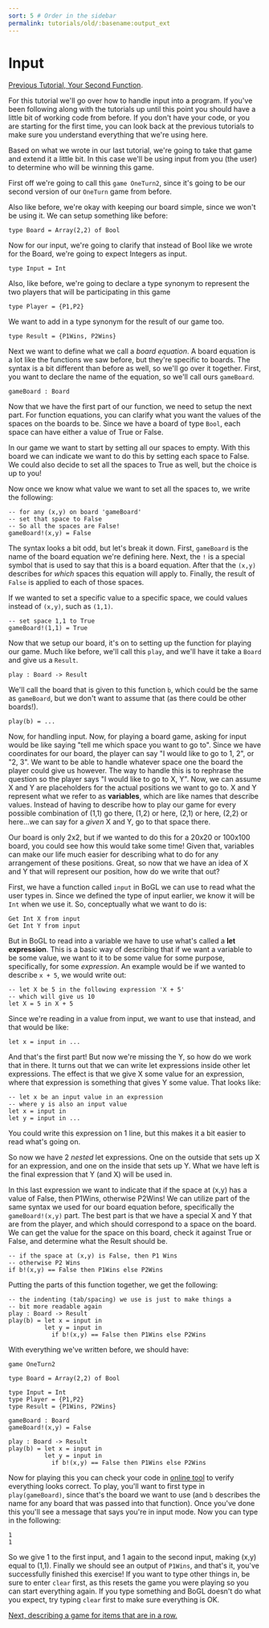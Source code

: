 ```yaml
---
sort: 5 # Order in the sidebar
permalink: tutorials/old/:basename:output_ext
---
```

 
# Input

[Previous Tutorial, Your Second Function](Function).

For this tutorial we'll go over how to handle input into a program. If you've been following along with the tutorials up until this point you should have a little bit of working code from before. If you don't have your code, or you are starting for the first time, you can look back at the previous tutorials to make sure you understand everything that we're using here.

Based on what we wrote in our last tutorial, we're going to take that game and extend it a little bit. In this case we'll be using input from you (the user) to determine who will be winning this game.

First off we're going to call this `game OneTurn2`, since it's going to be our second version of our `OneTurn` game from before.

Also like before, we're okay with keeping our board simple, since we won't be using it. We can setup something like before:
```
type Board = Array(2,2) of Bool
```

Now for our input, we're going to clarify that instead of Bool like we wrote for the Board, we're going to expect Integers as input.
```
type Input = Int
```

Also, like before, we're going to declare a type synonym to represent the two players that will be participating in this game
```
type Player = {P1,P2}
```

We want to add in a type synonym for the result of our game too.
```
type Result = {P1Wins, P2Wins}
```

Next we want to define what we call a *board equation*. A board equation is a lot like the functions we saw before, but they're specific to boards. The syntax is a bit different than before as well, so we'll go over it together. First, you want to declare the name of the equation, so we'll call ours `gameBoard`.
```
gameBoard : Board
```

Now that we have the first part of our function, we need to setup the next part. For function equations, you can clarify what you want the values of the spaces on the boards to be. Since we have a board of type `Bool`, each space can have either a value of True or False.

In our game we want to start by setting all our spaces to empty. With this board we can indicate we want to do this by setting each space to False. We could also decide to set all the spaces to True as well, but the choice is up to you!

Now once we know what value we want to set all the spaces to, we write the following:
```
-- for any (x,y) on board 'gameBoard'
-- set that space to False
-- So all the spaces are False!
gameBoard!(x,y) = False
```
The syntax looks a bit odd, but let's break it down. First, `gameBoard` is the name of the board equation we're defining here. Next, the `!` is a special symbol that is used to say that this is a board equation. After that the `(x,y)` describes for *which* spaces this equation will apply to. Finally, the result of `False` is applied to each of those spaces.

If we wanted to set a specific value to a specific space, we could values instead of `(x,y)`, such as `(1,1)`.
```
-- set space 1,1 to True
gameBoard!(1,1) = True
```

Now that we setup our board, it's on to setting up the function for playing our game. Much like before, we'll call this `play`, and we'll have it take a `Board` and give us a `Result`.
```
play : Board -> Result
```

We'll call the board that is given to this function `b`, which could be the same as `gameBoard`, but we don't want to assume that (as there could be other boards!).
```
play(b) = ...
```

Now, for handling input. Now, for playing a board game, asking for input would be like saying "tell me which space you want to go to". Since we have coordinates for our board, the player can say "I would like to go to 1, 2", or "2, 3". We want to be able to handle whatever space one the board the player could give us however. The way to handle this is to rephrase the question so the player says "I would like to go to X, Y". Now, we can assume X and Y are placeholders for the actual positions we want to go to. X and Y represent what we refer to as **variables**, which are like names that describe values. Instead of having to describe how to play our game for every possible combination of (1,1) go there, (1,2) or here, (2,1) or here, (2,2) or here...we can say for a *given* X and Y, go to that space there.

Our board is only 2x2, but if we wanted to do this for a 20x20 or 100x100 board, you could see how this would take some time! Given that, variables can make our life much easier for describing what to do for any arrangement of these positions. Great, so now that we have an idea of X and Y that will represent our position, how do we write that out?

First, we have a function called `input` in BoGL we can use to read what the user types in. Since we defined the type of input earlier, we know it will be `Int` when we use it. So, conceptually what we want to do is:
```
Get Int X from input
Get Int Y from input
```
But in BoGL to read into a variable we have to use what's called a **let expression**. This is a basic way of describing that if we want a variable to be some value, we want to it to be some value for some purpose, specifically, for some *expression*. An example would be if we wanted to describe `x + 5`, we would write out:
```
-- let X be 5 in the following expression 'X + 5'
-- which will give us 10
let X = 5 in X + 5
```

Since we're reading in a value from input, we want to use that instead, and that would be like:
```
let x = input in ...
```
And that's the first part! But now we're missing the Y, so how do we work that in there. It turns out that we can write let expressions inside other let expressions. The effect is that we give X some value for an expression, where that expression is something that gives Y some value. That looks like:
```
-- let x be an input value in an expression
-- where y is also an input value
let x = input in
let y = input in ...
```
You could write this expression on 1 line, but this makes it a bit easier to read what's going on.

So now we have 2 *nested* let expressions. One on the outside that sets up X for an expression, and one on the inside that sets up Y. What we have left is the final expression that Y (and X) will be used in.

In this last expression we want to indicate that if the space at (x,y) has a value of False, then P1Wins, otherwise P2Wins! We can utilize part of the same syntax we used for our board equation before, specifically the `gameBoard!(x,y)` part. The best part is that we have a special X and Y that are from the player, and which should correspond to a space on the board. We can get the value for the space on this board, check it against True or False, and determine what the Result should be.
```
-- if the space at (x,y) is False, then P1 Wins
-- otherwise P2 Wins
if b!(x,y) == False then P1Wins else P2Wins
```

Putting the parts of this function together, we get the following:
```
-- the indenting (tab/spacing) we use is just to make things a
-- bit more readable again
play : Board -> Result
play(b) = let x = input in
          let y = input in
            if b!(x,y) == False then P1Wins else P2Wins
```

With everything we've written before, we should have:
```
game OneTurn2

type Board = Array(2,2) of Bool

type Input = Int
type Player = {P1,P2}
type Result = {P1Wins, P2Wins}

gameBoard : Board
gameBoard!(x,y) = False

play : Board -> Result
play(b) = let x = input in
          let y = input in
            if b!(x,y) == False then P1Wins else P2Wins
```

Now for playing this you can check your code in [online tool](https://bogl.engr.oregonstate.edu/) to verify everything looks correct. To play, you'll want to first type in `play(gameBoard)`, since that's the board we want to use (and `b` describes the name for any board that was passed into that function). Once you've done this you'll see a message that says you're in input mode. Now you can type in the following:
```
1
1
```
So we give 1 to the first input, and 1 again to the second input, making (x,y) equal to (1,1). Finally we should see an output of `P1Wins`, and that's it, you've successfully finished this exercise! If you want to type other things in, be sure to enter `clear` first, as this resets the game you were playing so you can start everything again. If you type something and BoGL doesn't do what you expect, try typing `clear` first to make sure everything is OK.

[Next, describing a game for items that are in a row.](InARow)

